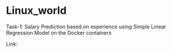 # Linux_world
Task-1: Salary Prediction based on experience using  Simple Linear Regression Model on the Docker containers

Link: 

